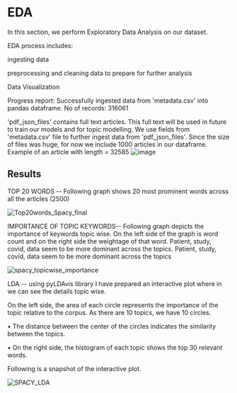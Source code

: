 # EDA

In this section, we perform Exploratory Data Analysis on our dataset.

EDA process includes: 

ingesting data

preprocessing and cleaning data to prepare for further analysis

Data Visualization

Progress report:
Successfully ingested data from 'metadata.csv' into pandas dataframe. 
No of records: 316061

'pdf_json_files' contains full text articles. This full text will be used in future to train our models and for topic modelling.
We use fields from 'metadata.csv' file to further ingest data from 'pdf_json_files'. Since the size of files was huge, for now we include 1000 articles in our dataframe.
Example of an article with length = 32585
![image](https://user-images.githubusercontent.com/95871147/154870395-99e8203d-fc7a-441a-95b5-0dfa02908e2d.png)

## Results
TOP 20 WORDS -- Following graph shows 20 most prominent words across all the articles (2500)


![Top20words_Spacy_final](https://user-images.githubusercontent.com/95871147/169723654-6b7a9a8c-f016-4a29-9a13-75c902f70821.png)

IMPORTANCE OF TOPIC KEYWORDS-- Following graph depicts the importance of keywords topic wise. On the left side of the graph is word count and on the right side the weightage of that word. Patient, study, covid, data seem to be more dominant across the topics.
Patient, study, covid, data seem to be more dominant across the topics



![spacy_topicwise_importance](https://user-images.githubusercontent.com/95871147/169723708-4a16d45f-907d-4793-bb88-f827b193698b.png)


LDA -- using pyLDAvis library I have prepared an interactive plot where in we can see the details topic wise.

On the left side, the area of each circle represents the importance of the topic relative to the corpus. As there are 10 topics, we have 10 circles.

•	The distance between the center of the circles indicates the similarity between the topics.

•	On the right side, the histogram of each topic shows the top 30 relevant words.



Following is a snapshot of the interactive plot.

![SPACY_LDA](https://user-images.githubusercontent.com/95871147/169723722-c08a3d42-311e-4662-a91f-b21036cb9ad1.png)




